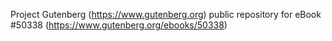 Project Gutenberg (https://www.gutenberg.org) public repository for
eBook #50338 (https://www.gutenberg.org/ebooks/50338)
